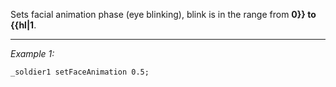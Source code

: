 Sets facial animation phase (eye blinking), blink is in the range from **0}} to {{hl|1**.


---
*Example 1:*
```sqf
_soldier1 setFaceAnimation 0.5;
```